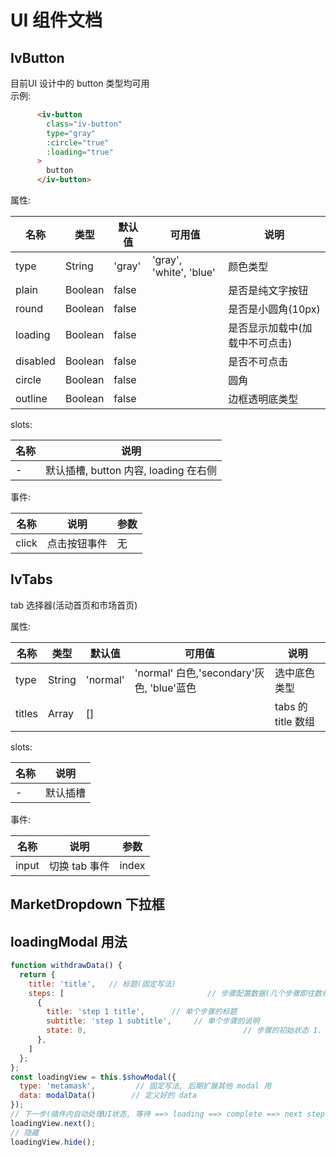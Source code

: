 # UI 组件文档

## IvButton
目前UI 设计中的 button 类型均可用  
示例: 
```html
      <iv-button
        class="iv-button"
        type="gray"
        :circle="true"
        :loading="true"
      >
        button
      </iv-button>
```

属性:  

| 名称 | 类型 | 默认值 | 可用值 |  说明 |
|------|------|-------|-------|------|
| type | String| 'gray' | 'gray', 'white', 'blue'| 颜色类型 |
| plain | Boolean | false |  | 是否是纯文字按钮 |
| round | Boolean | false |  | 是否是小圆角(10px) | 
| loading | Boolean | false | | 是否显示加载中(加载中不可点击) |
| disabled | Boolean | false | | 是否不可点击 | 
| circle | Boolean | false | | 圆角 | 
| outline | Boolean | false | | 边框透明底类型 | 

slots:

| 名称 | 说明 |
|-----|------|
| - | 默认插槽, button 内容, loading 在右侧 |

事件: 

| 名称 | 说明 | 参数 |
|-----|------|-------|
| click | 点击按钮事件 | 无 |

## IvTabs
tab 选择器(活动首页和市场首页)

属性:  


| 名称 | 类型 | 默认值 | 可用值 |  说明 |
|------|------|-------|-------|------|
| type | String | 'normal' | 'normal' 白色,'secondary'灰色, 'blue'蓝色 | 选中底色类型 |
| titles | Array<String> | [] | | tabs 的 title 数组 | 

slots:

| 名称 | 说明 |
|-----|------|
| - | 默认插槽 |


事件:

| 名称 | 说明 | 参数 |
|-----|------|-------|
| input | 切换 tab 事件 | index |

## MarketDropdown 下拉框


## loadingModal 用法
```js
function withdrawData() {
  return {
    title: 'title',   // 标题(固定写法)
    steps: [                                // 步骤配置数据(几个步骤即往数组添加几个对象)
      {
        title: 'step 1 title',      // 单个步骤的标题
        subtitle: 'step 1 subtitle',     // 单个步骤的说明
        state: 0,                                   // 步骤的初始状态 1. 等待中 2. 开始 loading 3. 结束
      },
    ]
  };
};
const loadingView = this.$showModal({
  type: 'metamask',         // 固定写法, 后期扩展其他 modal 用
  data: modalData()        // 定义好的 data
});
// 下一步(插件内自动处理UI状态, 等待 ==> loading ==> complete ==> next step loading)
loadingView.next();
// 隐藏
loadingView.hide();
```
